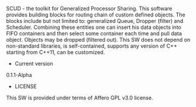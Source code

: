 SCUD - the toolkit for Generalized Processor Sharing. 
This software provides building blocks for routing chain of custom defined objects. 
The blocks include but not limited to: generalized Queue, Dropper (filter) and Scheduler. 
Combining these entities one can insert his data objects into FIFO containers and then select some container each time and pull data object. 
Objects may be dropped (filtered out). This SW does not depend on non-standard libraries, is self-contained, supports any version of C++ starting from C++11, can be customized.

* Current version

0.1.1-Alpha

* LICENSE

This SW is provided under terms of Affero GPL v3.0 license.
